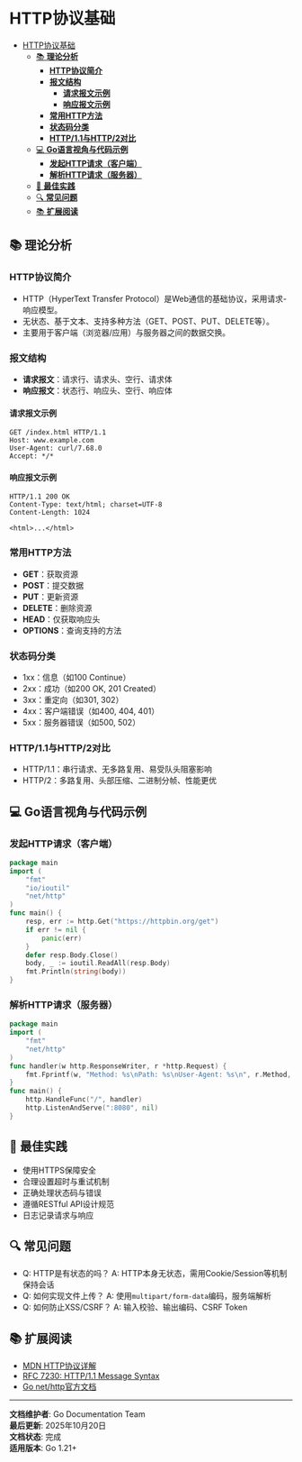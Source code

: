 ﻿
# HTTP协议基础

<!-- TOC START -->
- [HTTP协议基础](#http协议基础)
  - [📚 **理论分析**](#-理论分析)
    - [**HTTP协议简介**](#http协议简介)
    - [**报文结构**](#报文结构)
      - [**请求报文示例**](#请求报文示例)
      - [**响应报文示例**](#响应报文示例)
    - [**常用HTTP方法**](#常用http方法)
    - [**状态码分类**](#状态码分类)
    - [**HTTP/1.1与HTTP/2对比**](#http11与http2对比)
  - [💻 **Go语言视角与代码示例**](#-go语言视角与代码示例)
    - [**发起HTTP请求（客户端）**](#发起http请求客户端)
    - [**解析HTTP请求（服务器）**](#解析http请求服务器)
  - [🎯 **最佳实践**](#-最佳实践)
  - [🔍 **常见问题**](#-常见问题)
  - [📚 **扩展阅读**](#-扩展阅读)
<!-- TOC END -->

## 📚 **理论分析**

### **HTTP协议简介**

- HTTP（HyperText Transfer Protocol）是Web通信的基础协议，采用请求-响应模型。
- 无状态、基于文本、支持多种方法（GET、POST、PUT、DELETE等）。
- 主要用于客户端（浏览器/应用）与服务器之间的数据交换。

### **报文结构**

- **请求报文**：请求行、请求头、空行、请求体
- **响应报文**：状态行、响应头、空行、响应体

#### **请求报文示例**

```text
GET /index.html HTTP/1.1
Host: www.example.com
User-Agent: curl/7.68.0
Accept: */*

```

#### **响应报文示例**

```text
HTTP/1.1 200 OK
Content-Type: text/html; charset=UTF-8
Content-Length: 1024

<html>...</html>

```

### **常用HTTP方法**

- **GET**：获取资源
- **POST**：提交数据
- **PUT**：更新资源
- **DELETE**：删除资源
- **HEAD**：仅获取响应头
- **OPTIONS**：查询支持的方法

### **状态码分类**

- 1xx：信息（如100 Continue）
- 2xx：成功（如200 OK, 201 Created）
- 3xx：重定向（如301, 302）
- 4xx：客户端错误（如400, 404, 401）
- 5xx：服务器错误（如500, 502）

### **HTTP/1.1与HTTP/2对比**

- HTTP/1.1：串行请求、无多路复用、易受队头阻塞影响
- HTTP/2：多路复用、头部压缩、二进制分帧、性能更优

## 💻 **Go语言视角与代码示例**

### **发起HTTP请求（客户端）**

```go
package main
import (
    "fmt"
    "io/ioutil"
    "net/http"
)
func main() {
    resp, err := http.Get("https://httpbin.org/get")
    if err != nil {
        panic(err)
    }
    defer resp.Body.Close()
    body, _ := ioutil.ReadAll(resp.Body)
    fmt.Println(string(body))
}

```

### **解析HTTP请求（服务器）**

```go
package main
import (
    "fmt"
    "net/http"
)
func handler(w http.ResponseWriter, r *http.Request) {
    fmt.Fprintf(w, "Method: %s\nPath: %s\nUser-Agent: %s\n", r.Method, r.URL.Path, r.UserAgent())
}
func main() {
    http.HandleFunc("/", handler)
    http.ListenAndServe(":8080", nil)
}

```

## 🎯 **最佳实践**

- 使用HTTPS保障安全
- 合理设置超时与重试机制
- 正确处理状态码与错误
- 遵循RESTful API设计规范
- 日志记录请求与响应

## 🔍 **常见问题**

- Q: HTTP是有状态的吗？
  A: HTTP本身无状态，需用Cookie/Session等机制保持会话
- Q: 如何实现文件上传？
  A: 使用`multipart/form-data`编码，服务端解析
- Q: 如何防止XSS/CSRF？
  A: 输入校验、输出编码、CSRF Token

## 📚 **扩展阅读**

- [MDN HTTP协议详解](https://developer.mozilla.org/zh-CN/docs/Web/HTTP)
- [RFC 7230: HTTP/1.1 Message Syntax](https://tools.ietf.org/html/rfc7230)
- [Go net/http官方文档](https://golang.org/pkg/net/http/)

---

**文档维护者**: Go Documentation Team  
**最后更新**: 2025年10月20日  
**文档状态**: 完成  
**适用版本**: Go 1.21+
